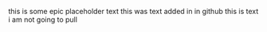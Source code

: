this is some epic placeholder text
this was text added in in github
this is text i am not going to pull 

